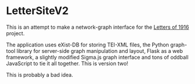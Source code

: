 # LetterSiteV2

This is an attempt to make a network-graph interface for the [Letters of 1916](http://letters1916.ie) project.

The application uses eXist-DB for storing TEI-XML files, the Python graph-tool library for server-side graph manipulation and layout, Flask as a web framework, a slightly modified Sigma.js graph interface and tons of oddball JavaScript to tie it all together. This is version two!

This is probably a bad idea.